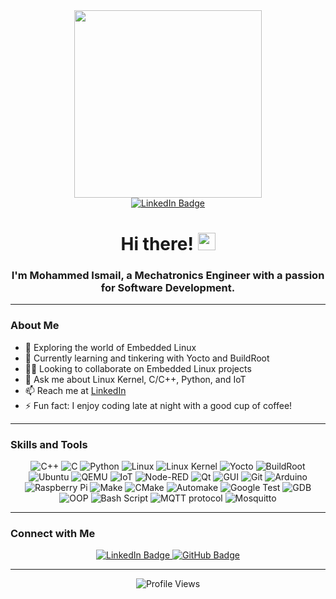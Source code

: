 <div id="header" align="center">
  <img src="https://media4.giphy.com/media/v1.Y2lkPTc5MGI3NjExdWhrcDNxdjNrMzNsa2FqYXEzeTdyNWtjcTNzbXcyNXc3MHJiNGx0cSZlcD12MV9pbnRlcm5hbF9naWZfYnlfaWQmY3Q9Zw/QDjpIL6oNCVZ4qzGs7/giphy.webp" width="300"/>
</div>
<div id="badges" align="center">
  <a href="https://www.linkedin.com/in/som3a313/">
    <img src="https://img.shields.io/badge/LinkedIn-blue?style=for-the-badge&logo=linkedin&logoColor=white" alt="LinkedIn Badge"/>
  </a>
</div>
<h1 align="center">Hi there! <img src="https://media.giphy.com/media/hvRJCLFzcasrR4ia7z/giphy.gif" width="28"></h1>
<h3 align="center">I'm Mohammed Ismail, a Mechatronics Engineer with a passion for Software Development.</h3>

---

### About Me

- 🔭 Exploring the world of Embedded Linux
- 🌱 Currently learning and tinkering with Yocto and BuildRoot
- 👯‍♂️ Looking to collaborate on Embedded Linux projects 
- 💬 Ask me about Linux Kernel, C/C++, Python, and IoT
- 📫 Reach me at [LinkedIn](https://www.linkedin.com/in/ismail313/)
- ⚡ Fun fact: I enjoy coding late at night with a good cup of coffee!

---

### Skills and Tools

<div align="center">
  <img src="https://img.shields.io/badge/C++-00599C?style=for-the-badge&logo=c%2B%2B&logoColor=white" alt="C++"/>
  <img src="https://img.shields.io/badge/C-A8B9CC?style=for-the-badge&logo=c&logoColor=white" alt="C"/>
  <img src="https://img.shields.io/badge/Python-3776AB?style=for-the-badge&logo=python&logoColor=white" alt="Python"/>
  <img src="https://img.shields.io/badge/Linux-FCC624?style=for-the-badge&logo=linux&logoColor=black" alt="Linux"/>
  <img src="https://img.shields.io/badge/Linux Kernel-74C7EC?style=for-the-badge&logo=linux&logoColor=white" alt="Linux Kernel"/>
  <img src="https://img.shields.io/badge/Yocto-81C14B?style=for-the-badge&logo=yocto&logoColor=white" alt="Yocto"/>
  <img src="https://img.shields.io/badge/BuildRoot-E34F26?style=for-the-badge&logo=buildroot&logoColor=white" alt="BuildRoot"/>
  <img src="https://img.shields.io/badge/Ubuntu-E95420?style=for-the-badge&logo=ubuntu&logoColor=white" alt="Ubuntu"/>
  <img src="https://img.shields.io/badge/QEMU-FF6600?style=for-the-badge&logo=qemu&logoColor=white" alt="QEMU"/>
  <img src="https://img.shields.io/badge/IoT-FF9E0F?style=for-the-badge&logo=iot&logoColor=white" alt="IoT"/>
  <img src="https://img.shields.io/badge/Node--RED-8F0000?style=for-the-badge&logo=node-red&logoColor=white" alt="Node-RED"/>
  <img src="https://img.shields.io/badge/Qt-41CD52?style=for-the-badge&logo=qt&logoColor=white" alt="Qt"/>
  <img src="https://img.shields.io/badge/GUI-0175C2?style=for-the-badge&logo=gui&logoColor=white" alt="GUI"/>
  <img src="https://img.shields.io/badge/Git-F05032?style=for-the-badge&logo=git&logoColor=white" alt="Git"/>
  <img src="https://img.shields.io/badge/Arduino-00979D?style=for-the-badge&logo=arduino&logoColor=white" alt="Arduino"/>
  <img src="https://img.shields.io/badge/Raspberry Pi-A22846?style=for-the-badge&logo=raspberry-pi&logoColor=white" alt="Raspberry Pi"/>
  <img src="https://img.shields.io/badge/Make-3776AB?style=for-the-badge&logo=gnu&logoColor=white" alt="Make"/>
  <img src="https://img.shields.io/badge/CMake-064F8C?style=for-the-badge&logo=cmake&logoColor=white" alt="CMake"/>
  <img src="https://img.shields.io/badge/Automake-4B8BBE?style=for-the-badge&logo=automake&logoColor=white" alt="Automake"/>
  <img src="https://img.shields.io/badge/Google Test-34A853?style=for-the-badge&logo=google&logoColor=white" alt="Google Test"/>
  <img src="https://img.shields.io/badge/GDB-DD0031?style=for-the-badge&logo=gdb&logoColor=white" alt="GDB"/>
  <img src="https://img.shields.io/badge/OOP-0175C2?style=for-the-badge&logo=oop&logoColor=white" alt="OOP"/>
  <img src="https://img.shields.io/badge/Bash Script-4EAA25?style=for-the-badge&logo=gnu-bash&logoColor=white" alt="Bash Script"/>
  <img src="https://img.shields.io/badge/MQTT protocol-660066?style=for-the-badge&logo=mqtt&logoColor=white" alt="MQTT protocol"/>
  <img src="https://img.shields.io/badge/Mosquitto-3C5280?style=for-the-badge&logo=eclipse-mosquitto&logoColor=white" alt="Mosquitto"/>
</div>

---

### Connect with Me

<div align="center">
  <a href="https://www.linkedin.com/in/som3a313/">
    <img src="https://img.shields.io/badge/LinkedIn-blue?style=for-the-badge&logo=linkedin&logoColor=white" alt="LinkedIn Badge"/>
  </a>
  <a href="https://github.com/som3a13">
    <img src="https://img.shields.io/badge/GitHub-black?style=for-the-badge&logo=github&logoColor=white" alt="GitHub Badge"/>
  </a>
</div>

---

<p align="center">
  <img src="https://komarev.com/ghpvc/?username=som3a13&style=flat-square&color=blue" alt="Profile Views"/>
</p>

